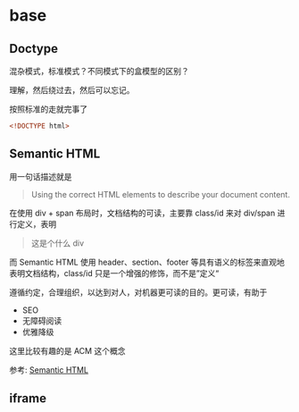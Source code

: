 # base

## Doctype

混杂模式，标准模式？不同模式下的盒模型的区别？

理解，然后绕过去，然后可以忘记。

按照标准的走就完事了

```html
<!DOCTYPE html>
```

## Semantic HTML

用一句话描述就是

> Using the correct HTML elements to describe your document content.

在使用 div + span 布局时，文档结构的可读，主要靠 class/id 来对 div/span 进行定义，表明

> 这是个什么 div

而 Semantic HTML 使用 header、section、footer 等具有语义的标签来直观地表明文档结构，class/id 只是一个增强的修饰，而不是”定义“

遵循约定，合理组织，以达到对人，对机器更可读的目的。更可读，有助于

- SEO
- 无障碍阅读
- 优雅降级

这里比较有趣的是 ACM 这个概念

参考: [Semantic HTML](https://web.dev/learn/html/semantic-html/)

## iframe

```

```
